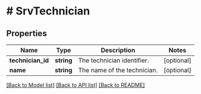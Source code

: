 # # SrvTechnician

## Properties

Name | Type | Description | Notes
------------ | ------------- | ------------- | -------------
**technician_id** | **string** | The technician identifier. | [optional]
**name** | **string** | The name of the technician. | [optional]

[[Back to Model list]](../../README.md#models) [[Back to API list]](../../README.md#endpoints) [[Back to README]](../../README.md)

